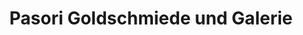 ---
title: "Pasori Goldschmiede und Galerie"
url: /bad-homburg-v-d-hoehe/pasori-goldschmiede-und-galerie/
shop: Schmuck
---